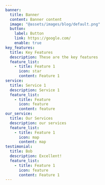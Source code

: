 ```yaml
---
banner:
  title: Banner
  content: Banner content
  image: "@assets/images/blog/default.png"
  button:
    label: Button
    link: https://google.com/
    enable: true
key_features:
  title: Key Features
  description: These are the key features
  feature_list:
    - title: Feature 1
      icon: star
      content: Feature 1
service:
  title: Service 1
  description: Service 1
  feature_list:
    - title: Feature
      icon: feature
      content: feature
our_service:
  title: Our Services
  description: our services
  feature_list:
    - title: Feature 1
      icon: map
      content: map
testimonial:
  title: Bob
  description: Excellent!
  feature_list:
    - title: Feature 1
      icon: feature
      content: Feature 1
---
```

